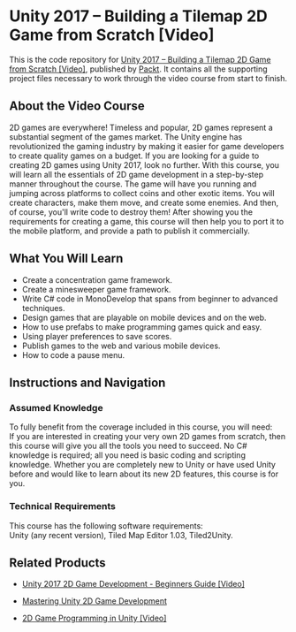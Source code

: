 # Unity 2017 – Building a Tilemap 2D Game from Scratch [Video]
This is the code repository for [Unity 2017 – Building a Tilemap 2D Game from Scratch [Video]](https://www.packtpub.com/game-development/unity-2017-–-building-tilemap-2d-game-scratch-video?utm_source=github&utm_medium=repository&utm_campaign=9781789343755), published by [Packt](https://www.packtpub.com/?utm_source=github). It contains all the supporting project files necessary to work through the video course from start to finish.
## About the Video Course
2D games are everywhere! Timeless and popular, 2D games represent a substantial segment of the games market. The Unity engine has revolutionized the gaming industry by making it easier for game developers to create quality games on a budget. If you are looking for a guide to creating 2D games using Unity 2017, look no further. With this course, you will learn all the essentials of 2D game development in a step-by-step manner throughout the course. The game will have you running and jumping across platforms to collect coins and other exotic items. You will create characters, make them move, and create some enemies. And then, of course, you'll write code to destroy them! After showing you the requirements for creating a game, this course will then help you to port it to the mobile platform, and provide a path to publish it commercially.

<H2>What You Will Learn</H2>
<DIV class=book-info-will-learn-text>
<UL>
<LI>Create a concentration game framework. 
<LI>Create a minesweeper game framework. 
<LI>Write C# code in MonoDevelop that spans from beginner to advanced techniques. 
<LI>Design games that are playable on mobile devices and on the web. 
<LI>How to use prefabs to make programming games quick and easy. 
<LI>Using player preferences to save scores. 
<LI>Publish games to the web and various mobile devices. 
<LI>How to code a pause menu. </LI></UL></DIV>

## Instructions and Navigation
### Assumed Knowledge
To fully benefit from the coverage included in this course, you will need:<br/>
If you are interested in creating your very own 2D games from scratch, then this course will give you all the tools you need to succeed. No C# knowledge is required; all you need is basic coding and scripting knowledge. Whether you are completely new to Unity or have used Unity before and would like to learn about its new 2D features, this course is for you.
### Technical Requirements
This course has the following software requirements:<br/>
Unity (any recent version), Tiled Map Editor 1.03, Tiled2Unity.

## Related Products
* [Unity 2017 2D Game Development - Beginners Guide [Video]](https://www.packtpub.com/game-development/unity-2017-2d-game-development-beginners-guide-video?utm_source=github&utm_medium=repository&utm_campaign=9781789349122)

* [Mastering Unity 2D Game Development](https://www.packtpub.com/game-development/mastering-unity-2d-game-development?utm_source=github&utm_medium=repository&utm_campaign=9781849697347)

* [2D Game Programming in Unity [Video]](https://www.packtpub.com/game-development/2d-game-programming-unity-video?utm_source=github&utm_medium=repository&utm_campaign=9781787120921)

